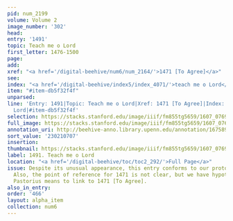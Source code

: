 ```yaml
---
pid: num_2199
volume: Volume 2
image_number: '302'
head:
entry: '1491'
topic: Teach me o Lord
first_letter: 1476-1500
page:
add:
xref: "<a href='/digital-beehive/num6/num_2164/'>1471 [To Agree]</a>"
see:
index: "<a href='/digital-beehive/index5/index_4071/'>teach me o Lord</a>"
item: "#item-db5f32f4f"
unparsed:
line: 'Entry: 1491|Topic: Teach me o Lord|Xref: 1471 [To Agree]|Index: teach me o
  Lord|#item-db5f32f4f'
selection: https://stacks.stanford.edu/image/iiif/fm855tg5659/1607_0769/931,707,2455,899/full/0/default.jpg
full_image: https://stacks.stanford.edu/image/iiif/fm855tg5659/1607_0769/full/full/0/default.jpg
annotation_uri: http://beehive-anno.library.upenn.edu/annotation/1675891904647
sort_value: '230210707'
insertion:
thumbnail: https://stacks.stanford.edu/image/iiif/fm855tg5659/1607_0769/931,707,600,180/250,/0/default.jpg
label: 1491. Teach me o Lord
location: "<a href='/digital-beehive/toc/toc2_292/'>Full Page</a>"
issue: Despite its unusual appearance, this entry conforms to our protocols for annotation.
  Also, the point of reference for 1471 is not clear, but we have hypothesized that
  Pastorius means to link to 1471 [To Agree].
also_in_entry:
order: '466'
layout: alpha_item
collection: num6
---
```

